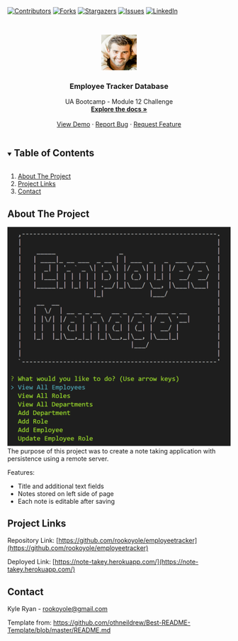 <!--
*** Thanks for checking out the Best-README-Template. If you have a suggestion
*** that would make this better, please fork the repo and create a pull request
*** or simply open an issue with the tag "enhancement".
*** Thanks again! Now go create something AMAZING! :D
***
***
***
*** To avoid retyping too much info. Do a search and replace for the following:
*** github_username, repo_name, twitter_handle, email, project_title, project_description
-->



<!-- PROJECT SHIELDS -->
<!--
*** I'm using markdown "reference style" links for readability.
*** Reference links are enclosed in brackets [ ] instead of parentheses ( ).
*** See the bottom of this document for the declaration of the reference variables
*** for contributors-url, forks-url, etc. This is an optional, concise syntax you may use.
*** https://www.markdownguide.org/basic-syntax/#reference-style-links
-->
[![Contributors][contributors-shield]][contributors-url]
[![Forks][forks-shield]][forks-url]
[![Stargazers][stars-shield]][stars-url]
[![Issues][issues-shield]][issues-url]
[![LinkedIn][linkedin-shield]][linkedin-url]



<!-- PROJECT LOGO -->
<br />
<p align="center">
  <a href="https://github.com/rookoyole/employeetracker">
    <img src="./assets/images/Profile-Pic.jpg" alt="Logo" width="80" height="80">
  </a>

  <h3 align="center">Employee Tracker Database</h3>

  <p align="center">
    UA Bootcamp - Module 12 Challenge
        <br />
        <a href="https://github.com/rookoyole/employeetracker"><strong>Explore the docs »</strong></a>
        <br />
        <br />
        <a href="https://github.com/rookoyole/employeetracker">View Demo</a>
        ·
        <a href="https://github.com/rookoyole/employeetracker/issues">Report Bug</a>
        ·
        <a href="https://github.com/rookoyole/employeetracker/issues">Request Feature</a>
  </p>
</p>



<!-- TABLE OF CONTENTS -->
<details open="open">
  <summary><h2 style="display: inline-block">Table of Contents</h2></summary>
  <ol>
    <li><a href="#about-the-project">About The Project</a></li>
    <li><a href="#project-links">Project Links</a></li>
    <li><a href="#contact">Contact</a></li>
  </ol>
</details>



<!-- ABOUT THE PROJECT -->
## About The Project

[![Product Name Screen Shot][product-screenshot]](assets/images/screenshot.png)
<br />
The purpose of this project was to create a note taking application with persistence using a remote server.

Features:
* Title and additional text fields
* Notes stored on left side of page
* Each note is editable after saving

<!-- PROJECT LINKS -->
## Project Links

Repository Link: [https://github.com/rookoyole/employeetracker](https://github.com/rookoyole/employeetracker)

Deployed Link: [https://note-takey.herokuapp.com/](https://note-takey.herokuapp.com/)

<!-- CONTACT -->
## Contact

Kyle Ryan - rookoyole@gmail.com

Template from: https://github.com/othneildrew/Best-README-Template/blob/master/README.md

<!-- MARKDOWN LINKS & IMAGES -->
<!-- https://www.markdownguide.org/basic-syntax/#reference-style-links -->
[contributors-shield]: https://img.shields.io/github/contributors/rookoyole/employeetracker.svg?style=for-the-badge
[contributors-url]: https://github.com/rookoyole/employeetracker/graphs/contributors
[forks-shield]: https://img.shields.io/github/forks/rookoyole/employeetracker.svg?style=for-the-badge
[forks-url]: https://github.com/rookoyole/employeetracker/network/members
[stars-shield]: https://img.shields.io/github/stars/rookoyole/employeetracker.svg?style=for-the-badge
[stars-url]: https://github.com/rookoyole/employeetracker/stargazers
[issues-shield]: https://img.shields.io/github/issues/rookoyole/employeetracker.svg?style=for-the-badge
[issues-url]: https://github.com/rookoyole/employeetracker/issues
[linkedin-shield]: https://img.shields.io/badge/-LinkedIn-black.svg?style=for-the-badge&logo=linkedin&colorB=555
[linkedin-url]: www.linkedin.com/in/kyle-ryan-5b526023
[product-screenshot]: assets/images/screenshot.png